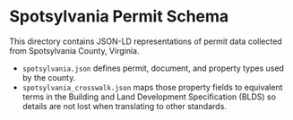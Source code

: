 # Spotsylvania Permit Schema

This directory contains JSON-LD representations of permit data collected from Spotsylvania County, Virginia.

- `spotsylvania.json` defines permit, document, and property types used by the county.
- `spotsylvania_crosswalk.json` maps those property fields to equivalent terms in the Building and Land Development Specification (BLDS) so details are not lost when translating to other standards.
